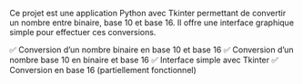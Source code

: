 Ce projet est une application Python avec Tkinter permettant de convertir un nombre entre binaire, base 10 et base 16. 
Il offre une interface graphique simple pour effectuer ces conversions.

✅ Conversion d’un nombre binaire en base 10 et base 16
✅ Conversion d’un nombre base 10 en binaire et base 16
✅ Interface simple avec Tkinter 
✅ Conversion en base 16 (partiellement fonctionnel)  
 
